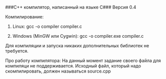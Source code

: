 ###C++ компилятор, написанный на языке C###
Версия 0.4

Компилирование:

1) Linux:
gcc -o compiler compiler.c

2) Windows (MinGW или Cygwin):
gcc -o compiler.exe compiler.c

Для компиляции и запуска никаких дополнительных библиотек не требуется.

Про работу компилятора:
На данный момент задание своего файла для компиляци не поддерживается. Исходный файл, который надо скомпилировать, должен называться source.cpp
